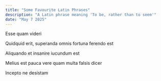```yaml
---
title: "Some Favourite Latin Phrases"
description: "A Latin phrase meaning 'To be, rather than to seem'"
date: "May 7 2025"
---
```


Esse quam videri

Quidquid erit, superanda omnis fortuna ferendo est

Aliquando et insanire iucundum est

Melius est pauca vere quam multa falsis dicer

Incepto ne desistam
